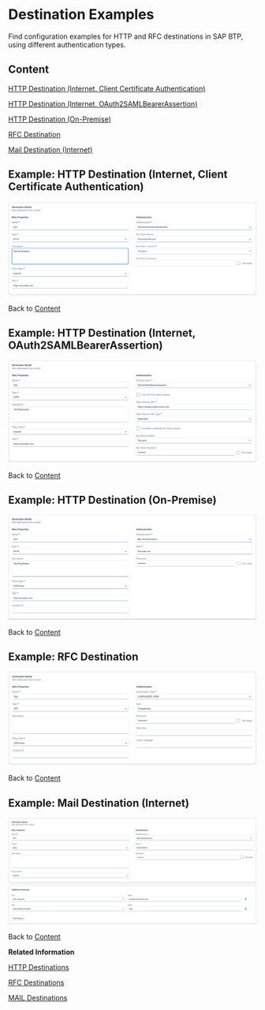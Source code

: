 <!-- loio3a2d57580d474da6960a644462a92861 -->

# Destination Examples

Find configuration examples for HTTP and RFC destinations in SAP BTP, using different authentication types.



<a name="loio3a2d57580d474da6960a644462a92861__content"/>

## Content

[HTTP Destination \(Internet, Client Certificate Authentication\)](destination-examples-3a2d575.md#loio3a2d57580d474da6960a644462a92861__http_client)

[HTTP Destination \(Internet, OAuth2SAMLBearerAssertion\)](destination-examples-3a2d575.md#loio3a2d57580d474da6960a644462a92861__http_oauth)

[HTTP Destination \(On-Premise\)](destination-examples-3a2d575.md#loio3a2d57580d474da6960a644462a92861__http_op)

[RFC Destination](destination-examples-3a2d575.md#loio3a2d57580d474da6960a644462a92861__rfc)

[Mail Destination \(Internet\)](destination-examples-3a2d575.md#loio3a2d57580d474da6960a644462a92861__mail_internet)



<a name="loio3a2d57580d474da6960a644462a92861__http_client"/>

## Example: HTTP Destination \(Internet, Client Certificate Authentication\)

![](images/CS_DestinationExample_HTTP_ClientCertificate_e8ce05c.png)

Back to [Content](destination-examples-3a2d575.md#loio3a2d57580d474da6960a644462a92861__content)



<a name="loio3a2d57580d474da6960a644462a92861__http_oauth"/>

## Example: HTTP Destination \(Internet, OAuth2SAMLBearerAssertion\)

![](images/CS_DestinationExample_HTTP_OAuth2SAML_faece6e.png)

Back to [Content](destination-examples-3a2d575.md#loio3a2d57580d474da6960a644462a92861__content)



<a name="loio3a2d57580d474da6960a644462a92861__http_op"/>

## Example: HTTP Destination \(On-Premise\)

![](images/CS_DestinationExample_HTTP_OnPremise_9392f72.png)

Back to [Content](destination-examples-3a2d575.md#loio3a2d57580d474da6960a644462a92861__content)



<a name="loio3a2d57580d474da6960a644462a92861__rfc"/>

## Example: RFC Destination

![](images/CS_DestinationExample_RFC_7906f66.png)

Back to [Content](destination-examples-3a2d575.md#loio3a2d57580d474da6960a644462a92861__content)



<a name="loio3a2d57580d474da6960a644462a92861__mail_internet"/>

## Example: Mail Destination \(Internet\)

![](images/CS_DestinationExample_MAIL_Internet_CF_80ee860.png)

Back to [Content](destination-examples-3a2d575.md#loio3a2d57580d474da6960a644462a92861__content)

**Related Information**  


[HTTP Destinations](http-destinations-42a0e6b.md "Find information about HTTP destinations for Internet and on-premise connections.")

[RFC Destinations](rfc-destinations-238d027.md "")

[MAIL Destinations](mail-destinations-e3de817.md "Find information about MAIL destinations for Internet or on-premise connections from an SAP BTP subaccount.")

